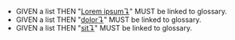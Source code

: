 -   GIVEN a list THEN "[Lorem ipsum↴][1]" MUST be linked to glossary.
-   GIVEN a list THEN "[dolor↴][2]" MUST be linked to glossary.
-   GIVEN a list THEN "[sit↴][3]" MUST be linked to glossary.

[1]: glossary.md#lorem-ipsum "Lorem ipsum is the worlds most famous, most beloved piece of nonsense."

[2]: glossary.md#dolor

[3]: glossary.md#sit
